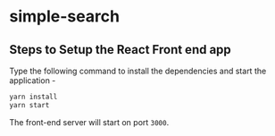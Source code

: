 # simple-search
## Steps to Setup the React Front end app 

Type the following command to install the dependencies and start the application -

```bash
yarn install
yarn start
```

The front-end server will start on port `3000`.
